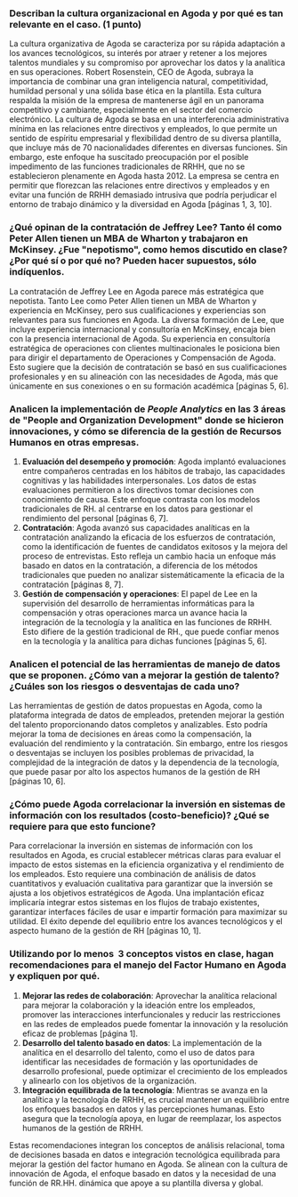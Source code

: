 ### Describan la cultura organizacional en Agoda y por qué es tan relevante en el caso. (1 punto)

La cultura organizativa de Agoda se caracteriza por su rápida adaptación a los avances tecnológicos, su interés por atraer y retener a los mejores talentos mundiales y su compromiso por aprovechar los datos y la analítica en sus operaciones. Robert Rosenstein, CEO de Agoda, subraya la importancia de combinar una gran inteligencia natural, competitividad, humildad personal y una sólida base ética en la plantilla. Esta cultura respalda la misión de la empresa de mantenerse ágil en un panorama competitivo y cambiante, especialmente en el sector del comercio electrónico. La cultura de Agoda se basa en una interferencia administrativa mínima en las relaciones entre directivos y empleados, lo que permite un sentido de espíritu empresarial y flexibilidad dentro de su diversa plantilla, que incluye más de 70 nacionalidades diferentes en diversas funciones. Sin embargo, este enfoque ha suscitado preocupación por el posible impedimento de las funciones tradicionales de RRHH, que no se establecieron plenamente en Agoda hasta 2012. La empresa se centra en permitir que florezcan las relaciones entre directivos y empleados y en evitar una función de RRHH demasiado intrusiva que podría perjudicar el entorno de trabajo dinámico y la diversidad en Agoda [páginas 1, 3, 10].
### ¿Qué opinan de la contratación de Jeffrey Lee? Tanto él como Peter Allen tienen un MBA de Wharton y trabajaron en McKinsey. ¿Fue "nepotismo", como hemos discutido en clase? ¿Por qué sí o por qué no? Pueden hacer supuestos, sólo indíquenlos.

La contratación de Jeffrey Lee en Agoda parece más estratégica que nepotista. Tanto Lee como Peter Allen tienen un MBA de Wharton y experiencia en McKinsey, pero sus cualificaciones y experiencias son relevantes para sus funciones en Agoda. La diversa formación de Lee, que incluye experiencia internacional y consultoría en McKinsey, encaja bien con la presencia internacional de Agoda. Su experiencia en consultoría estratégica de operaciones con clientes multinacionales le posiciona bien para dirigir el departamento de Operaciones y Compensación de Agoda. Esto sugiere que la decisión de contratación se basó en sus cualificaciones profesionales y en su alineación con las necesidades de Agoda, más que únicamente en sus conexiones o en su formación académica [páginas 5, 6].

### Analicen la implementación de _People Analytics_ en las 3 áreas de "People and Organization Development" donde se hicieron innovaciones, y cómo se diferencia de la gestión de Recursos Humanos en otras empresas.

1. **Evaluación del desempeño y promoción**: Agoda implantó evaluaciones entre compañeros centradas en los hábitos de trabajo, las capacidades cognitivas y las habilidades interpersonales. Los datos de estas evaluaciones permitieron a los directivos tomar decisiones con conocimiento de causa. Este enfoque contrasta con los modelos tradicionales de RH. al centrarse en los datos para gestionar el rendimiento del personal [páginas 6, 7].
2. **Contratación**: Agoda avanzó sus capacidades analíticas en la contratación analizando la eficacia de los esfuerzos de contratación, como la identificación de fuentes de candidatos exitosos y la mejora del proceso de entrevistas. Esto refleja un cambio hacia un enfoque más basado en datos en la contratación, a diferencia de los métodos tradicionales que pueden no analizar sistemáticamente la eficacia de la contratación [páginas 8, 7].
3. **Gestión de compensación y operaciones**: El papel de Lee en la supervisión del desarrollo de herramientas informáticas para la compensación y otras operaciones marca un avance hacia la integración de la tecnología y la analítica en las funciones de RRHH. Esto difiere de la gestión tradicional de RH., que puede confiar menos en la tecnología y la analítica para dichas funciones [páginas 5, 6].

### Analicen el potencial de las herramientas de manejo de datos que se proponen. ¿Cómo van a mejorar la gestión de talento? ¿Cuáles son los riesgos o desventajas de cada uno?

Las herramientas de gestión de datos propuestas en Agoda, como la plataforma integrada de datos de empleados, pretenden mejorar la gestión del talento proporcionando datos completos y analizables. Esto podría mejorar la toma de decisiones en áreas como la compensación, la evaluación del rendimiento y la contratación. Sin embargo, entre los riesgos o desventajas se incluyen los posibles problemas de privacidad, la complejidad de la integración de datos y la dependencia de la tecnología, que puede pasar por alto los aspectos humanos de la gestión de RH [páginas 10, 6].

### ¿Cómo puede Agoda correlacionar la inversión en sistemas de información con los resultados (costo-beneficio)? ¿Qué se requiere para que esto funcione?

Para correlacionar la inversión en sistemas de información con los resultados en Agoda, es crucial establecer métricas claras para evaluar el impacto de estos sistemas en la eficiencia organizativa y el rendimiento de los empleados. Esto requiere una combinación de análisis de datos cuantitativos y evaluación cualitativa para garantizar que la inversión se ajusta a los objetivos estratégicos de Agoda. Una implantación eficaz implicaría integrar estos sistemas en los flujos de trabajo existentes, garantizar interfaces fáciles de usar e impartir formación para maximizar su utilidad. El éxito depende del equilibrio entre los avances tecnológicos y el aspecto humano de la gestión de RH [páginas 10, 1].

### Utilizando por lo menos  3 conceptos vistos en clase, hagan recomendaciones para el manejo del Factor Humano en Agoda y expliquen por qué.

1. **Mejorar las redes de colaboración**: Aprovechar la analítica relacional para mejorar la colaboración y la ideación entre los empleados, promover las interacciones interfuncionales y reducir las restricciones en las redes de empleados puede fomentar la innovación y la resolución eficaz de problemas [página 1].
2. **Desarrollo del talento basado en datos**: La implementación de la analítica en el desarrollo del talento, como el uso de datos para identificar las necesidades de formación y las oportunidades de desarrollo profesional, puede optimizar el crecimiento de los empleados y alinearlo con los objetivos de la organización.
3. **Integración equilibrada de la tecnología**: Mientras se avanza en la analítica y la tecnología de RRHH, es crucial mantener un equilibrio entre los enfoques basados en datos y las percepciones humanas. Esto asegura que la tecnología apoya, en lugar de reemplazar, los aspectos humanos de la gestión de RRHH.

Estas recomendaciones integran los conceptos de análisis relacional, toma de decisiones basada en datos e integración tecnológica equilibrada para mejorar la gestión del factor humano en Agoda. Se alinean con la cultura de innovación de Agoda, el enfoque basado en datos y la necesidad de una función de RR.HH. dinámica que apoye a su plantilla diversa y global.